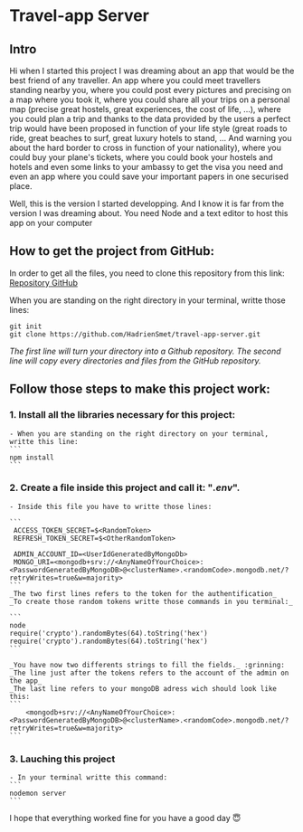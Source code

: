 # Travel-app Server

## Intro

Hi when I started this project I was dreaming about an app that would be the best friend of any traveller. An app where you could meet travellers standing nearby you, where you could post every pictures and precising on a map where you took it, where you could share all your trips on a personal map (precise great hostels, great experiences, the cost of life, ...), where you could plan a trip and thanks to the data provided by the users a perfect trip would have been proposed in function of your life style (great roads to ride, great beaches to surf, great luxury hotels to stand, ... And warning you about the hard border to cross in function of your nationality), where you could buy your plane's tickets, where you could book your hostels and hotels and even some links to your ambassy to get the visa you need and even an app where you could save your important papers in one securised place.

Well, this is the version I started developping. And I know it is far from the version I was dreaming about.
You need Node and a text editor to host this app on your computer

## How to get the project from GitHub:

In order to get all the files, you need to clone this repository from this link: [Repository GitHub](https://github.com/HadrienSmet/travel-app-server)

When you are standing on the right directory in your terminal, writte those lines:

```
git init
git clone https://github.com/HadrienSmet/travel-app-server.git
```

_The first line will turn your directory into a Github repository._
_The second line will copy every directories and files from the GitHub repository._

## Follow those steps to make this project work:

### 1. Install all the libraries necessary for this project:

    - When you are standing on the right directory on your terminal, writte this line:
    ```
    npm install
    ```

### 2. Create a file inside this project and call it: "_.env_".

    - Inside this file you have to writte those lines:

    ```
     ACCESS_TOKEN_SECRET=$<RandomToken>
     REFRESH_TOKEN_SECRET=$<OtherRandomToken>

     ADMIN_ACCOUNT_ID=<UserIdGeneratedByMongoDb>
     MONGO_URI=<mongodb+srv://<AnyNameOfYourChoice>:<PasswordGeneratedByMongoDB>@<clusterName>.<randomCode>.mongodb.net/?retryWrites=true&w=majority>
    ```
    _The two first lines refers to the token for the authentification_
    _To create those random tokens writte those commands in you terminal:_

    ```
    node
    require('crypto').randomBytes(64).toString('hex')
    require('crypto').randomBytes(64).toString('hex')
    ```

    _You have now two differents strings to fill the fields._ :grinning:
    _The line just after the tokens refers to the account of the admin on the app_
    _The last line refers to your mongoDB adress wich should look like this:
    ```
        <mongodb+srv://<AnyNameOfYourChoice>:<PasswordGeneratedByMongoDB>@<clusterName>.<randomCode>.mongodb.net/?retryWrites=true&w=majority>
    ```

### 3. Lauching this project

    - In your terminal writte this command:
    ```
    nodemon server
    ```

I hope that everything worked fine for you have a good day :innocent:
